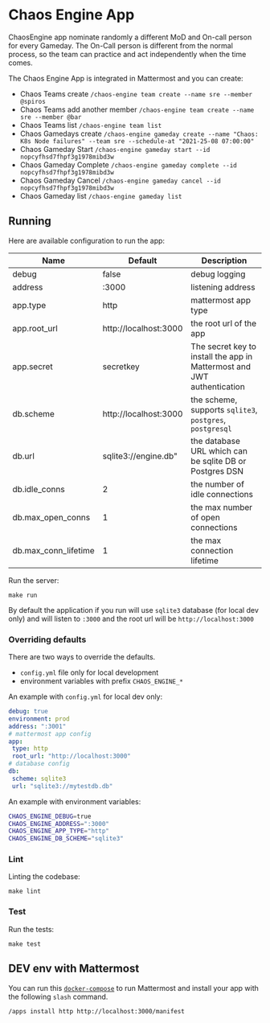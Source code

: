 # Chaos Engine App
ChaosEngine app nominate randomly a different MoD and On-call person for every Gameday. The On-Call person is different from the normal process, so the team can practice and act independently when the time comes.

The Chaos Engine App is integrated in Mattermost and you can create:
- Chaos Teams create `/chaos-engine team create --name sre --member @spiros`
- Chaos Teams add another member `/chaos-engine team create --name sre --member @bar`
- Chaos Teams list `/chaos-engine team list`
- Chaos Gamedays create `/chaos-engine gameday create --name "Chaos: K8s Node failures" --team sre --schedule-at "2021-25-08 07:00:00"`
- Chaos Gameday Start `/chaos-engine gameday start --id nopcyfhsd7fhpf3g1978mibd3w`
- Chaos Gameday Complete `/chaos-engine gameday complete --id nopcyfhsd7fhpf3g1978mibd3w`
- Chaos Gameday Cancel `/chaos-engine gameday cancel --id nopcyfhsd7fhpf3g1978mibd3w`
- Chaos Gameday list `/chaos-engine gameday list`

## Running

Here are available configuration to run the app:

| Name                  | Default                           | Description |
|-----------------------|-----------------------------------|---------|
| debug                 | false                             | debug logging |
| address               | :3000                             | listening address |
| app.type              | http                              | mattermost app type |
| app.root_url          | http://localhost:3000             | the root url of the app |
| app.secret            | secretkey                         | The secret key to install the app in Mattermost and JWT authentication |
| db.scheme             | http://localhost:3000             | the scheme, supports `sqlite3`, `postgres`, `postgresql`|
| db.url                | sqlite3://engine.db"              | the database URL which can be sqlite DB or Postgres DSN |
| db.idle_conns         | 2                                 | the number of idle connections |
| db.max_open_conns     | 1                                 | the max number of open connections |
| db.max_conn_lifetime  | 1                                 | the max connection lifetime |


Run the server:
```
make run
```

By default the application if you run will use `sqlite3` database (for local dev only) and will listen to `:3000` and the root url
will be `http://localhost:3000`

### Overriding defaults

There are two ways to override the defaults.
- `config.yml` file only for local development
- environment variables with prefix `CHAOS_ENGINE_*`

An example with `config.yml` for local dev only:

```yaml
debug: true
environment: prod
address: ":3001"
# mattermost app config
app:
 type: http
 root_url: "http://localhost:3000"
# database config
db:
 scheme: sqlite3
 url: "sqlite3://mytestdb.db"
```

An example with environment variables:
```bash
CHAOS_ENGINE_DEBUG=true
CHAOS_ENGINE_ADDRESS=":3000"
CHAOS_ENGINE_APP_TYPE="http"
CHAOS_ENGINE_DB_SCHEME="sqlite3"
```

### Lint

Linting the codebase:
```
make lint
```

### Test

Run the tests:
```
make test
```

## DEV env with Mattermost

You can run this [`docker-compose`](https://github.com/mattermost/mattermost-plugin-apps/tree/master/dev) to run
Mattermost and install your app with the following `slash` command.

`/apps install http http://localhost:3000/manifest`
